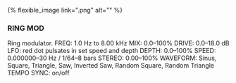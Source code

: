 ---
---

{% flexible_image link=".png" alt="" %}
### RING MOD
Ring modulator.
FREQ: 1.0 Hz to 8.00 kHz
MIX: 0.0–100%
DRIVE: 0.0–18.0 dB
LFO: red dot pulsates in set speed and depth
DEPTH: 0.0–100%
SPEED: 0.000000–30 Hz / 1/64–8 bars
STEREO: 0.00–100%
WAVEFORM: Sinus, Square, Triangle, Saw, Inverted Saw, Random Square, Random Triangle
TEMPO SYNC: on/off
